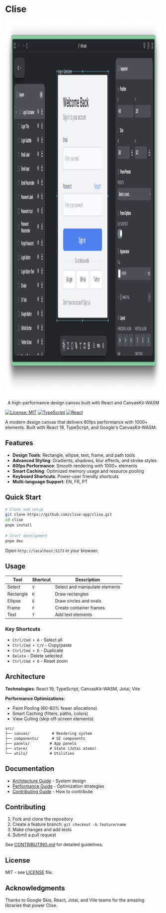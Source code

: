 # Clise

<div align="center">
  <img src=".github/assets/clise.png" alt="Clise Logo" width="1420" height="1200">
  <p>A high-performance design canvas built with React and CanvasKit-WASM</p>
</div>

[![License: MIT](https://img.shields.io/badge/License-MIT-yellow.svg)](https://opensource.org/licenses/MIT)
[![TypeScript](https://img.shields.io/badge/TypeScript-5.9-blue.svg)](https://www.typescriptlang.org/)
[![React](https://img.shields.io/badge/React-19-blue.svg)](https://reactjs.org/)

A modern design canvas that delivers 60fps performance with 1000+ elements. Built with React 19, TypeScript, and Google's CanvasKit-WASM.

## Features

- **Design Tools**: Rectangle, ellipse, text, frame, and path tools
- **Advanced Styling**: Gradients, shadows, blur effects, and stroke styles
- **60fps Performance**: Smooth rendering with 1000+ elements
- **Smart Caching**: Optimized memory usage and resource pooling
- **Keyboard Shortcuts**: Power-user friendly shortcuts
- **Multi-language Support**: EN, FR, PT

## Quick Start

```bash
# Clone and setup
git clone https://github.com/clise-app/clise.git
cd clise
pnpm install

# Start development
pnpm dev
```

Open `http://localhost:5173` in your browser.

## Usage

| Tool      | Shortcut | Description                    |
| --------- | -------- | ------------------------------ |
| Select    | `V`      | Select and manipulate elements |
| Rectangle | `R`      | Draw rectangles                |
| Ellipse   | `E`      | Draw circles and ovals         |
| Frame     | `F`      | Create container frames        |
| Text      | `T`      | Add text elements              |

### Key Shortcuts

- `Ctrl/Cmd + A` - Select all
- `Ctrl/Cmd + C/V` - Copy/paste
- `Ctrl/Cmd + D` - Duplicate
- `Delete` - Delete selected
- `Ctrl/Cmd + 0` - Reset zoom

## Architecture

**Technologies**: React 19, TypeScript, CanvasKit-WASM, Jotai, Vite

**Performance Optimizations**:

- Paint Pooling (60-80% fewer allocations)
- Smart Caching (filters, paths, colors)
- View Culling (skip off-screen elements)

```
src/
├── canvas/          # Rendering system
├── components/      # UI components
├── panels/         # App panels
├── store/          # State (Jotai atoms)
└── utils/          # Utilities
```

## Documentation

- [Architecture Guide](docs/ARCHITECTURE.md) - System design
- [Performance Guide](docs/PERFORMANCE_OPTIMIZATIONS.md) - Optimization strategies
- [Contributing Guide](CONTRIBUTING.md) - How to contribute

## Contributing

1. Fork and clone the repository
2. Create a feature branch: `git checkout -b feature/name`
3. Make changes and add tests
4. Submit a pull request

See [CONTRIBUTING.md](CONTRIBUTING.md) for detailed guidelines.

## License

MIT - see [LICENSE](LICENSE) file.

## Acknowledgments

Thanks to Google Skia, React, Jotai, and Vite teams for the amazing libraries that power Clise.
